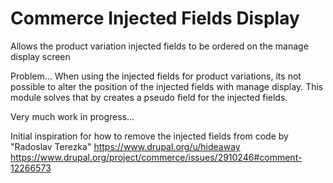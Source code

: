 # Commerce Injected Fields Display
Allows the product variation injected fields to be ordered on the manage display screen

Problem... When using the injected fields for product variations, its not possible to alter the position of the injected fields with manage display.
This module solves that by creates a pseudo field for the injected fields.

Very much work in progress...

Initial inspiration for how to remove the injected fields from code by "Radoslav Terezka" https://www.drupal.org/u/hideaway
https://www.drupal.org/project/commerce/issues/2910246#comment-12266573
